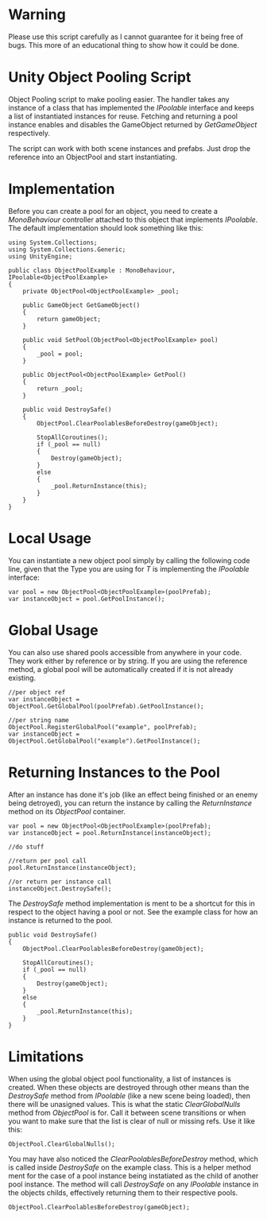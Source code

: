 # Warning
Please use this script carefully as I cannot guarantee for it being free of bugs. This more of an educational thing to show how it could be done.

# Unity Object Pooling Script
Object Pooling script to make pooling easier. The handler takes any instance of a class that has implemented the *IPoolable* interface and keeps a list of instantiated instances for reuse. Fetching and returning a pool instance enables and disables the GameObject returned by *GetGameObject* respectively.

The script can work with both scene instances and prefabs. Just drop the reference into an ObjectPool and start instantiating.

# Implementation
Before you can create a pool for an object, you need to create a *MonoBehaviour* controller attached to this object that implements *IPoolable*. The default implementation should look something like this:

```
using System.Collections;
using System.Collections.Generic;
using UnityEngine;

public class ObjectPoolExample : MonoBehaviour, IPoolable<ObjectPoolExample>
{
    private ObjectPool<ObjectPoolExample> _pool;

    public GameObject GetGameObject()
    {
        return gameObject;
    }

    public void SetPool(ObjectPool<ObjectPoolExample> pool)
    {
        _pool = pool;
    }

    public ObjectPool<ObjectPoolExample> GetPool()
    {
        return _pool;
    }

    public void DestroySafe()
    {
        ObjectPool.ClearPoolablesBeforeDestroy(gameObject);

        StopAllCoroutines();
        if (_pool == null)
        {
            Destroy(gameObject);
        }
        else
        {
            _pool.ReturnInstance(this);
        }
    }
}
```

# Local Usage
You can instantiate a new object pool simply by calling the following code line, given that the Type you are using for *T* is implementing the *IPoolable* interface:

```
var pool = new ObjectPool<ObjectPoolExample>(poolPrefab);
var instanceObject = pool.GetPoolInstance();
```

# Global Usage
You can also use shared pools accessible from anywhere in your code. They work either by reference or by string. If you are using the reference method, a global pool will be automatically created if it is not already existing.

```
//per object ref
var instanceObject = ObjectPool.GetGlobalPool(poolPrefab).GetPoolInstance();

//per string name
ObjectPool.RegisterGlobalPool("example", poolPrefab);
var instanceObject = ObjectPool.GetGlobalPool("example").GetPoolInstance();
```

# Returning Instances to the Pool
After an instance has done it's job (like an effect being finished or an enemy being detroyed), you can return the instance by calling the *ReturnInstance* method on its *ObjectPool* container. 

```
var pool = new ObjectPool<ObjectPoolExample>(poolPrefab);
var instanceObject = pool.ReturnInstance(instanceObject);

//do stuff

//return per pool call
pool.ReturnInstance(instanceObject);

//or return per instance call
instanceObject.DestroySafe();
```

The *DestroySafe* method implementation is ment to be a shortcut for this in respect to the object having a pool or not. See the example class for how an instance is returned to the pool.

```
public void DestroySafe()
{
    ObjectPool.ClearPoolablesBeforeDestroy(gameObject);

    StopAllCoroutines();
    if (_pool == null)
    {
        Destroy(gameObject);
    }
    else
    {
        _pool.ReturnInstance(this);
    }
}

```

# Limitations
When using the global object pool functionality, a list of instances is created. When these objects are destroyed through other means than the *DestroySafe* method from *IPoolable* (like a new scene being loaded), then there will be unasigned values. This is what the static *ClearGlobalNulls* method from *ObjectPool* is for. Call it between scene transitions or when you want to make sure that the list is clear of null or missing refs. Use it like this:

```
ObjectPool.ClearGlobalNulls();
```

You may have also noticed the *ClearPoolablesBeforeDestroy* method, which is called inside *DestroySafe* on the example class. This is a helper method ment for the case of a pool instance being instatiated as the child of another pool instance. The method will call *DestroySafe* on any *IPoolable* instance in the objects childs, effectively returning them to their respective pools.

```
ObjectPool.ClearPoolablesBeforeDestroy(gameObject);
```
